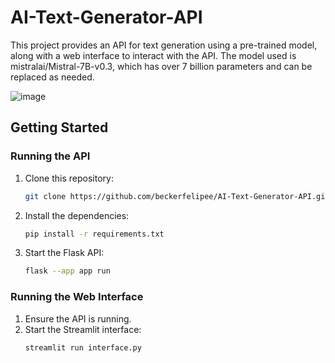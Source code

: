 # AI-Text-Generator-API
This project provides an API for text generation using a pre-trained model, along with a web interface to interact with the API. The model used is mistralai/Mistral-7B-v0.3, which has over 7 billion parameters and can be replaced as needed.

![image](https://github.com/beckerfelipee/AI-Text-Generator-API/assets/94445094/e6a9e654-ae69-44fa-bf0b-3d8dff4997db)

## Getting Started

### Running the API

1. Clone this repository:
    ```bash
    git clone https://github.com/beckerfelipee/AI-Text-Generator-API.git
    ```
2. Install the dependencies:
    ```bash
    pip install -r requirements.txt
    ```
3. Start the Flask API:
    ```bash
    flask --app app run
    ```

### Running the Web Interface

1. Ensure the API is running.
2. Start the Streamlit interface:
    ```bash
    streamlit run interface.py
    ```
